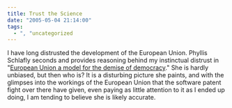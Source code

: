 ```yaml
---
title: Trust the Science
date: "2005-05-04 21:14:00"
tags:
  - ", "uncategorized
---
```

<p> I have long distrusted the development of
the European Union.  Phyllis Schlafly seconds and
provides reasoning behind my instinctual distrust in "<a href="http://www.townhall.com/columnists/phyllisschlafly/ps20050502.shtml">European
Union a model for the demise of democracy</a>."  She is hardly
unbiased, but then who is?  It is a disturbing picture she paints,
and with the glimpses into the workings of the European Union that
the software patent fight over there have given, even paying as
little attention to it as I ended up doing, I am tending to believe
she is likely accurate.</p>

